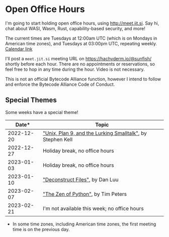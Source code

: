 # Open Office Hours

I'm going to start holding open office hours, using http://meet.jit.si. Say hi, chat about WASI, Wasm, Rust, capability-based security, and more!

The current times are Tuesdays at 12:00am UTC (which is on Mondays in American time zones), and Tuesdays at 03:00pm UTC, repeating weekly. [Calendar link](https://user.fm/calendar/v1-a36d75241c715d7735cec38a8eb29632/Office%20Hours.ics)

I'll post a `meet.jit.si` meeting URL on https://hachyderm.io/@sunfish/ shortly before each hour. There are no appointments or reservations, so feel free to hop in any time during the hour. Video is not necessary.

This is not an official Bytecode Alliance function, however I intend to follow and enforce the Bytecode Alliance Code of Conduct.

## Special Themes

Some weeks have a special theme!

| Date* | Topic |
| ---- | ----- |
| 2022-12-20 | ["Unix, Plan 9, and the Lurking Smalltalk"], by Stephen Kell |
| 2022-12-27 | Holiday break, no office hours |
| 2023-01-03 | Holiday break, no office hours |
| 2023-01-10 | ["Deconstruct Files"], by Dan Luu |
| 2023-02-07 | ["The Zen of Python"], by Tim Peters |
| 2023-02-21 | I'm not available this week; no office hours |

* In some time zones, including American time zones, the first meeting time is on the previous day.

["Unix, Plan 9, and the Lurking Smalltalk"]: https://www.humprog.org/~stephen/research/papers/kell19unix-personal.pdf
["Deconstruct Files"]: https://danluu.com/deconstruct-files/
["The Zen of Python"]: https://peps.python.org/pep-0020/
